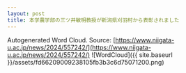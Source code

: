 ```yaml
---
layout: post
title: 本学農学部の三ツ井敏明教授が新潟県刈羽村から表彰されました
---
```

Autogenerated Word Cloud.
Source\: [https://www.niigata-u.ac.jp/news/2024/557242/](https://www.niigata-u.ac.jp/news/2024/557242/)
![WordCloud]({{ site.baseurl }}/assets/fd66209009238105fb3b3c6d75071200.png)